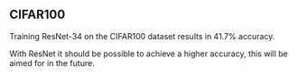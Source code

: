## CIFAR100

Training ResNet-34 on the CIFAR100 dataset results in 41.7% accuracy. 

With ResNet it should be possible to achieve a higher accuracy, this will be aimed for in the future.
